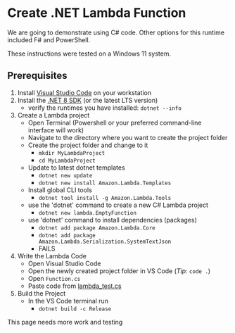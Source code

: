 # Create .NET Lambda Function
We are going to demonstrate using C# code. Other options for this runtime included F# and PowerShell.

These instructions were tested on a Windows 11 system.

## Prerequisites
1. Install [Visual Studio Code](https://code.visualstudio.com/download) on your workstation
3. Install the [.NET 8 SDK](https://dotnet.microsoft.com/download) (or the latest LTS version)
    - verify the runtimes you have installed: `dotnet --info`
4. Create a Lambda project
    - Open Terminal (Powershell or your preferred command-line interface will work)
    - Navigate to the directory where you want to create the project folder
    - Create the project folder and change to it
      - `mkdir MyLambdaProject`
      - `cd MyLambdaProject`
    - Update to latest dotnet templates
      - `dotnet new update`
      - `dotnet new install Amazon.Lambda.Templates`
    - Install global CLI tools
      - `dotnet tool install -g Amazon.Lambda.Tools`
    - use the 'dotnet' command to create a new C# Lambda project
      - `dotnet new lambda.EmptyFunction`
    - use 'dotnet' command to install dependencies (packages)
      - `dotnet add package Amazon.Lambda.Core`
      - `dotnet add package Amazon.Lambda.Serialization.SystemTextJson`
      - FAILS
5. Write the Lambda Code
    - Open Visual Studio Code
    - Open the newly created project folder in VS Code (*Tip*: `code .`)
    - Open `Function.cs`
    - Paste code from [lambda_test.cs](lambda_test.cs)
6. Build the Project
    - In the VS Code terminal run
      - `dotnet build -c Release`

This page needs more work and testing

